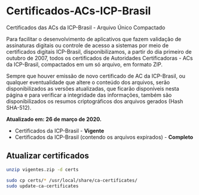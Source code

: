 # Certificados-ACs-ICP-Brasil
Certificados das ACs da ICP-Brasil - Arquivo Único Compactado


Para facilitar o desenvolvimento de aplicativos que fazem validação de assinaturas digitais ou controle de acesso a sistemas por meio de certificados digitais ICP-Brasil, disponibilizamos, a partir do dia primeiro de outubro de 2007, todos os certificados de Autoridades Certificadoras - ACs da ICP-Brasil, compactados em um só arquivo, em formato ZIP.

Sempre que houver emissão de novo certificado de AC da ICP-Brasil, ou qualquer eventualidade que altere o conteúdo dos arquivos, serão disponibilizados as versões atualizadas, que ficarão disponíveis nesta página e para verificar a integridade das informações, também são disponibilizados os resumos criptográficos dos arquivos gerados (Hash SHA-512).

**Atualizado em: 26 de março de 2020.**


- Certificados da ICP-Brasil - **Vigente**
- Certificados da ICP-Brasil (contendo os arquivos expirados) - **Completo**


## Atualizar certificados
```sh
unzip vigentes.zip -d certs

sudo cp certs/* /usr/local/share/ca-certificates/
sudo update-ca-certificates
```
